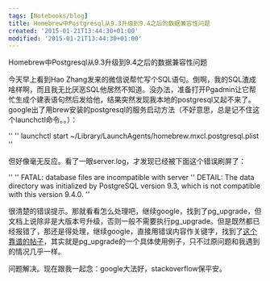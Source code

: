 ```yaml
---
tags: [Notebooks/blog]
title: Homebrew中Postgresql从9.3升级到9.4之后的数据兼容性问题
created: '2015-01-21T13:44:30+01:00'
modified: '2015-01-21T13:44:30+01:00'
---
```


Homebrew中Postgresql从9.3升级到9.4之后的数据兼容性问题

今天早上看到Hao Zhang发来的微信说帮忙写个SQL语句。倒啊，我的SQL渣成啥样啊，而且我无比厌恶SQL他居然不知道。没办法，准备打开Pgadmin让它帮忙生成个建表语句然后发给他，结果突然发现我本地的postgresql又起不来了。google出了用brew安装的postgresql的服务启动方法（不好意思，总是记不住这个launchctl命令。。）：

'' 
'' launchctl start ~/Library/LaunchAgents/homebrew.mxcl.postgresql.plist
'' 

但好像毫无反应。看了一眼server.log，才发现已经被下面这个错误刷屏了：

'' 
'' FATAL:  database files are incompatible with server
'' DETAIL:  The data directory was initialized by PostgreSQL version 9.3, which is not compatible with this version 9.4.0.
'' 

很清楚的错误提示。那就看看怎么处理吧，继续google，找到了pg_upgrade，但文档上说除非是大版本号升级，否则一般不需要执行pg_upgrade。但是既然都已经报错了，那还是得处理，继续google，直接用错误内容作关键字，找到了[这个靠谱的帖子](http://stackoverflow.com/questions/24379373/how-to-upgrade-postgres-from-9-3-to-9-4-without-losing-data)，其实就是pg_upgrade的一个具体使用例子，只不过原问题和我遇到的情况几乎一样。

问题解决。现在跟我一起念：google大法好，stackoverflow保平安。